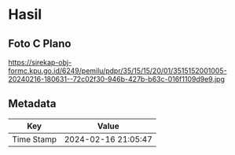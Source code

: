 # Hasil

## Foto C Plano

https://sirekap-obj-formc.kpu.go.id/6249/pemilu/pdpr/35/15/15/20/01/3515152001005-20240216-180631--72c02f30-946b-427b-b63c-016f1109d9e9.jpg


## Metadata

| Key        | Value               |
| ---------- | ------------------- |
| Time Stamp | 2024-02-16 21:05:47 |



